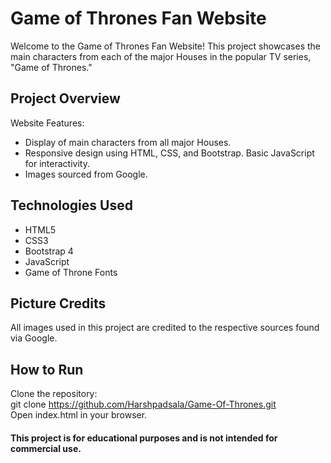 
    
# Game of Thrones Fan Website


Welcome to the Game of Thrones Fan Website! This project showcases the main characters from each of the major Houses in the popular TV series, "Game of Thrones."

## Project Overview
Website Features:

 - Display of main characters from all major Houses.
 -  Responsive design using HTML, CSS, and Bootstrap. Basic JavaScript for interactivity.
 - Images sourced from Google.

## Technologies Used

 - HTML5 
 - CSS3 
 - Bootstrap 4 
 - JavaScript 
 - Game of Throne Fonts

## Picture Credits
All images used in this project are credited to the respective sources found via Google.

## How to Run
Clone the repository:  
git clone https://github.com/Harshpadsala/Game-Of-Thrones.git  
Open index.html in your browser.  


#### This project is for educational purposes and is not intended for commercial use.
